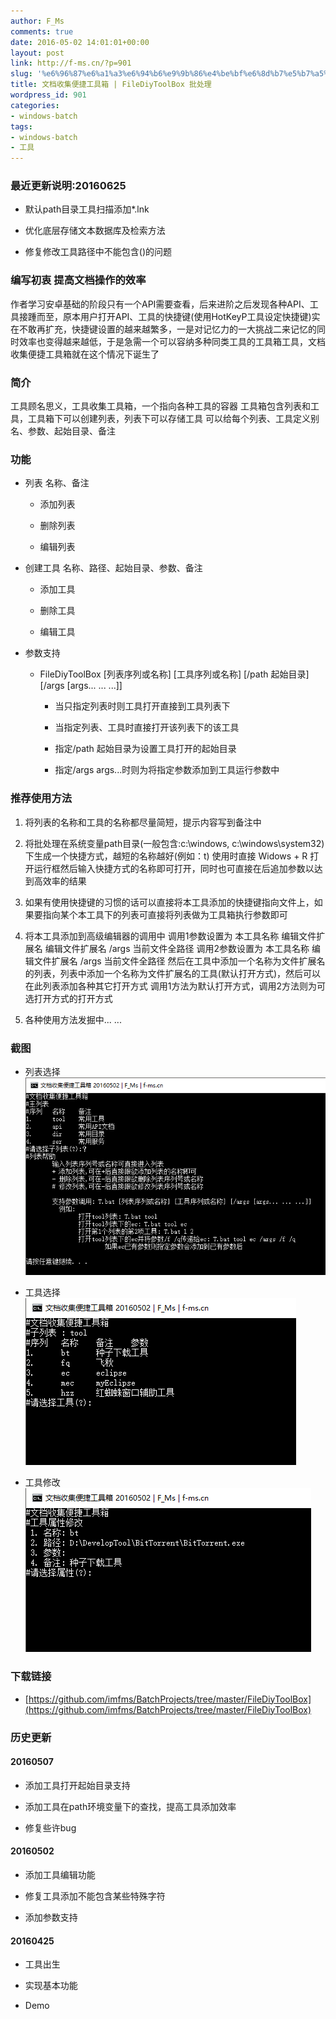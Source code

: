 ```yaml
---
author: F_Ms
comments: true
date: 2016-05-02 14:01:01+00:00
layout: post
link: http://f-ms.cn/?p=901
slug: '%e6%96%87%e6%a1%a3%e6%94%b6%e9%9b%86%e4%be%bf%e6%8d%b7%e5%b7%a5%e5%85%b7%e7%ae%b1-filediytoolbox-%e6%89%b9%e5%a4%84%e7%90%86'
title: 文档收集便捷工具箱 | FileDiyToolBox 批处理
wordpress_id: 901
categories:
- windows-batch
tags:
- windows-batch
- 工具
---
```


### 最近更新说明:20160625





 	
  * 默认path目录工具扫描添加*.lnk

 	
  * 优化底层存储文本数据库及检索方法

 	
  * 修复修改工具路径中不能包含()的问题




### 编写初衷 提高文档操作的效率


作者学习安卓基础的阶段只有一个API需要查看，后来进阶之后发现各种API、工具接踵而至，原本用户打开API、工具的快捷键(使用HotKeyP工具设定快捷键)实在不敢再扩充，快捷键设置的越来越繁多，一是对记忆力的一大挑战二来记忆的同时效率也变得越来越低，于是急需一个可以容纳多种同类工具的工具箱工具，文档收集便捷工具箱就在这个情况下诞生了


### 简介


工具顾名思义，工具收集工具箱，一个指向各种工具的容器
工具箱包含列表和工具，工具箱下可以创建列表，列表下可以存储工具
可以给每个列表、工具定义别名、参数、起始目录、备注


### 功能





 	
  * 列表
名称、备注

 	
    * 添加列表

 	
    * 删除列表

 	
    * 编辑列表




 	
  * 创建工具
名称、路径、起始目录、参数、备注

 	
    * 添加工具

 	
    * 删除工具

 	
    * 编辑工具




 	
  * 参数支持

 	
    * FileDiyToolBox [列表序列或名称] [工具序列或名称] [/path 起始目录] [/args [args... ... ...]]

 	
      * 当只指定列表时则工具打开直接到工具列表下

 	
      * 当指定列表、工具时直接打开该列表下的该工具

 	
      * 指定/path 起始目录为设置工具打开的起始目录

 	
      * 指定/args args...时则为将指定参数添加到工具运行参数中










### 推荐使用方法





 	
  1. 将列表的名称和工具的名称都尽量简短，提示内容写到备注中

 	
  2. 将批处理在系统变量path目录(一般包含:c:\windows, c:\windows\system32)下生成一个快捷方式，越短的名称越好(例如：t)
使用时直接 Widows + R 打开运行框然后输入快捷方式的名称即可打开，同时也可直接在后追加参数以达到高效率的结果

 	
  3. 如果有使用快捷键的习惯的话可以直接将本工具添加的快捷键指向文件上，如果要指向某个本工具下的列表可直接将列表做为工具箱执行参数即可

 	
  4. 将本工具添加到高级编辑器的调用中
调用1参数设置为 本工具名称 编辑文件扩展名 编辑文件扩展名 /args 当前文件全路径
调用2参数设置为 本工具名称 编辑文件扩展名 /args 当前文件全路径
然后在工具中添加一个名称为文件扩展名的列表，列表中添加一个名称为文件扩展名的工具(默认打开方式)，然后可以在此列表添加各种其它打开方式
调用1方法为默认打开方式，调用2方法则为可选打开方式的打开方式

 	
  5. 各种使用方法发掘中... ...




### 截图





 	
  * 列表选择
![001](/img/post/wp/2016/05/001.png)

 	
  * 工具选择
![002](/img/post/wp/2016/05/002.png)

 	
  * 工具修改
![003](/img/post/wp/2016/05/003.png)




### 下载链接





 	
  * [https://github.com/imfms/BatchProjects/tree/master/FileDiyToolBox](https://github.com/imfms/BatchProjects/tree/master/FileDiyToolBox)




### 历史更新




#### 20160507





 	
  * 添加工具打开起始目录支持

 	
  * 添加工具在path环境变量下的查找，提高工具添加效率

 	
  * 修复些许bug




#### 20160502





 	
  * 添加工具编辑功能

 	
  * 修复工具添加不能包含某些特殊字符

 	
  * 添加参数支持




#### 20160425





 	
  * 工具出生

 	
  * 实现基本功能

 	
  * Demo


